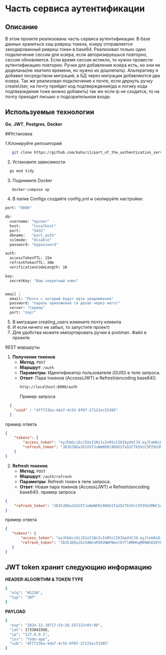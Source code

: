 # Часть сервиса аутентификации

## Описание

В этом проекте реализована часть сервиса аутентификации. В базе данных храниться хэш ревреш токена, юзеру отправляется закодированный ревреш токен в base64. Реализовал только одно подключение сессии для юзера, если авторизируешься повторно, сессия обновляется. Если время сессии истекло, то нужно провести аутентификацию повторно. Ручки для добавления юзера есть, но они не доделаны(не хватило времени, но нужно их дошлепать). Альтеративу я добавил посредством миграций, в БД через миграции добавляются два юзера. Так же реализовал подключение к почте, если дернуть ручку createUser, на почту прийдет код подтверждения(да и логику кода подтверждения тоже можно добавить) так же если ip не сходится, то на почту приходит письмо о подозрительном входе. 

## Используемые технологии
**Go**, **JWT**, **Postgres**, **Docker**




##Установка

1.Клонируйте репозиторий
```bash
   git clone https://github.com/kahuri1/part_of_the_authentication_service.git
```
2. Установите зависимости
```bash
  go mod tidy
```
3. Поднимите Docker
```bash
   docker-compose up
```
4. В папке Configs создайте config.yml и скопируйте настройки:
```bash
port: "8000"

db:
  username: "myuser"
  host:     "localhost"
  port:     "5432"
  dbname:   "part_auth"
  sslmode:  "disable"
  password: "mypassword"

auth:
  accessTokenTTL: 15m
  refreshTokenTTL: 30m
  verificationCodeLength: 10

key:
  secretKey: "Ваш секретный ключ"


email :
  email: "Почта с который будут идти уведомления"
  password: "пароль приложения (я делал через него)"
  server: "Сервер"
  port: "порт"
```
5. В миграции creating_users измените почту клиента
5. И если ничего не забыл, то запустите проект)
6. Для удобства можете импортировать ручки в postman. Файл в проекте

REST маршруты

1. **Получение токенов**
   - **Метод**: `POST`
   - **Маршрут**: `/auth`
   - **Параметры**: Идентификатор пользователя (GUID) в теле запроса.
   - **Ответ**: Пара токенов (Access(JWT) и Refresh(encoding base64)).
     ```bash
     http://localhost:8000/auth
     ```
     Пример запроса
```json
  {
    "uuid" : "dff723ba-4da7-4c55-9f07-27121ec53385"
  }
```
пример ответа
```json
{
    "tokens": {
        "access_token": "eyJhbGciOiJIUzI1NiIsInR5cCI6IkpXVCJ9.eyJleHAiOiIyMDI0LTEyLTEwVDE3OjUzOjMzLjA1OTQ5ODMrMDM6MDAiLCJpYXQiOjE3MzM4NDE1MTMsImlwIjoiOjoxIiwiaXNzIjoidG9kby1hcHAiLCJzdWIiOiJkZmY3MjNiYS00ZGE3LTRjNTUtOWYwNy0yNzEyMWVjNTMzODUifQ.QlPTA9eXZctJryDtOOvHh_k6dFiqXEP_DOVMFashSME",
        "refresh_token": "JDJhJDEwJG1VSTJuNmNhRi9OUU1TaS5CTk5VcC5PZVU3MWlSdWRXN25QY2g1S09ZN3Y4NzdtWGhZWWJ1"
    }
}
```
2. **Refresh токенов**
   - **Метод**: `POST`
   - **Маршрут**: `/auth/refresh`
   - **Параметры**: Refresh токен в теле запроса.
   - **Ответ**: Новая пара токенов (Access(JWT) и Refresh(encoding base64)).
пример запроса
```json
{
    "refresh_token": "JDJhJDEwJG1VSTJuNmNhRi9OUU1TaS5CTk5VcC5PZVU3MWlSdWRXN25QY2g1S09ZN3Y4NzdtWGhZWWJ1"
}
 ```
пример ответа
 ```json
{
    "tokens": {
        "access_token": "eyJhbGciOiJIUzI1NiIsInR5cCI6IkpXVCJ9.eyJleHAiOiIyMDI0LTEyLTEwVDE3OjU0OjI4LjU1NzEyMyswMzowMCIsImlhdCI6MTczMzg0MTU2OCwiaXAiOiIxMjcuMC4wLjEiLCJpc3MiOiJ0b2RvLWFwcCIsInN1YiI6ImRmZjcyM2JhLTRkYTctNGM1NS05ZjA3LTI3MTIxZWM1MzM4NSJ9.Mvct6Sa3UuO6wLBb5lgk0qODA1PmtmVwynq4lxiyeUw",
        "refresh_token": "JDJhJDEwJGJ3dWtnM1R3NWFNenlEYTlRMHhqM09WSEU5YkhsdEkyUWpZajJSWDdWQWZuOU5MaE5Wdk9l"
    }
}
 ```


## JWT token хранит следующию информацию
**HEADER:ALGORITHM & TOKEN TYPE**
```bash
{
  "alg": "HS256",
  "typ": "JWT"
}
```
**PAYLOAD**
```bash
{
  "exp": "2024-12-10T17:54:28.557123+03:00",
  "iat": 1733841568,
  "ip": "127.0.0.1",
  "iss": "todo-app",
  "sub": "dff723ba-4da7-4c55-9f07-27121ec53385"
}
```
